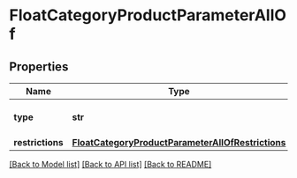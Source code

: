 # FloatCategoryProductParameterAllOf

## Properties
Name | Type | Description | Notes
------------ | ------------- | ------------- | -------------
**type** | **str** |  | [optional] [default to 'float']
**restrictions** | [**FloatCategoryProductParameterAllOfRestrictions**](FloatCategoryProductParameterAllOfRestrictions.md) |  | [optional] 

[[Back to Model list]](../README.md#documentation-for-models) [[Back to API list]](../README.md#documentation-for-api-endpoints) [[Back to README]](../README.md)


